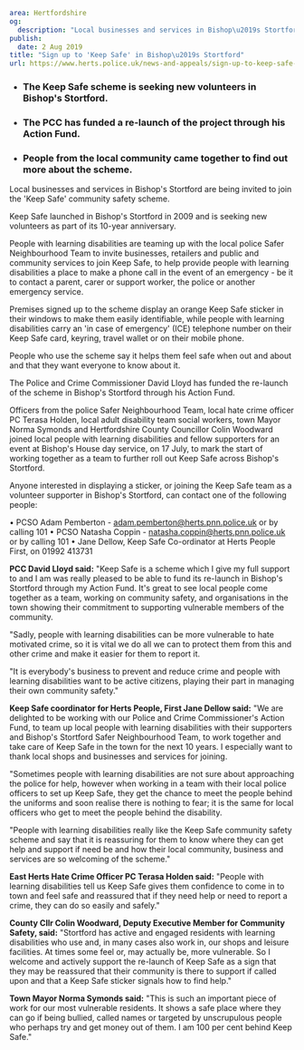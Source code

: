 ```yaml
area: Hertfordshire
og:
  description: "Local businesses and services in Bishop\u2019s Stortford are being invited to join the \u2018Keep Safe\u2019 community safety scheme."
publish:
  date: 2 Aug 2019
title: "Sign up to 'Keep Safe' in Bishop\u2019s Stortford"
url: https://www.herts.police.uk/news-and-appeals/sign-up-to-keep-safe-in-bishops-stortford-0593
```

* ### The Keep Safe scheme is seeking new volunteers in Bishop's Stortford.

 * ### The PCC has funded a re-launch of the project through his Action Fund.

 * ### People from the local community came together to find out more about the scheme.

Local businesses and services in Bishop's Stortford are being invited to join the 'Keep Safe' community safety scheme.

Keep Safe launched in Bishop's Stortford in 2009 and is seeking new volunteers as part of its 10-year anniversary.

People with learning disabilities are teaming up with the local police Safer Neighbourhood Team to invite businesses, retailers and public and community services to join Keep Safe, to help provide people with learning disabilities a place to make a phone call in the event of an emergency - be it to contact a parent, carer or support worker, the police or another emergency service.

Premises signed up to the scheme display an orange Keep Safe sticker in their windows to make them easily identifiable, while people with learning disabilities carry an 'in case of emergency' (ICE) telephone number on their Keep Safe card, keyring, travel wallet or on their mobile phone.

People who use the scheme say it helps them feel safe when out and about and that they want everyone to know about it.

The Police and Crime Commissioner David Lloyd has funded the re-launch of the scheme in Bishop's Stortford through his Action Fund.

Officers from the police Safer Neighbourhood Team, local hate crime officer PC Terasa Holden, local adult disability team social workers, town Mayor Norma Symonds and Hertfordshire County Councillor Colin Woodward joined local people with learning disabilities and fellow supporters for an event at Bishop's House day service, on 17 July, to mark the start of working together as a team to further roll out Keep Safe across Bishop's Stortford.

Anyone interested in displaying a sticker, or joining the Keep Safe team as a volunteer supporter in Bishop's Stortford, can contact one of the following people:

• PCSO Adam Pemberton - adam.pemberton@herts.pnn.police.uk or by calling 101
• PCSO Natasha Coppin - natasha.coppin@herts.pnn.police.uk or by calling 101
• Jane Dellow, Keep Safe Co-ordinator at Herts People First, on 01992 413731

**PCC David Lloyd said:** "Keep Safe is a scheme which I give my full support to and I am was really pleased to be able to fund its re-launch in Bishop's Stortford through my Action Fund. It's great to see local people come together as a team, working on community safety, and organisations in the town showing their commitment to supporting vulnerable members of the community.

"Sadly, people with learning disabilities can be more vulnerable to hate motivated crime, so it is vital we do all we can to protect them from this and other crime and make it easier for them to report it.

"It is everybody's business to prevent and reduce crime and people with learning disabilities want to be active citizens, playing their part in managing their own community safety."

**Keep Safe coordinator for Herts People, First Jane Dellow said:** "We are delighted to be working with our Police and Crime Commissioner's Action Fund, to team up local people with learning disabilities with their supporters and Bishop's Stortford Safer Neighbourhood Team, to work together and take care of Keep Safe in the town for the next 10 years. I especially want to thank local shops and businesses and services for joining.

"Sometimes people with learning disabilities are not sure about approaching the police for help, however when working in a team with their local police officers to set up Keep Safe, they get the chance to meet the people behind the uniforms and soon realise there is nothing to fear; it is the same for local officers who get to meet the people behind the disability.

"People with learning disabilities really like the Keep Safe community safety scheme and say that it is reassuring for them to know where they can get help and support if need be and how their local community, business and services are so welcoming of the scheme."

 **East Herts Hate Crime Officer PC Terasa Holden said:** "People with learning disabilities tell us Keep Safe gives them confidence to come in to town and feel safe and reassured that if they need help or need to report a crime, they can do so easily and safely."

 **County Cllr Colin Woodward, Deputy Executive Member for Community Safety, said:** "Stortford has active and engaged residents with learning disabilities who use and, in many cases also work in, our shops and leisure facilities. At times some feel or, may actually be, more vulnerable. So I welcome and actively support the re-launch of Keep Safe as a sign that they may be reassured that their community is there to support if called upon and that a Keep Safe sticker signals how to find help."

 **Town Mayor Norma Symonds said:** "This is such an important piece of work for our most vulnerable residents. It shows a safe place where they can go if being bullied, called names or targeted by unscrupulous people who perhaps try and get money out of them. I am 100 per cent behind Keep Safe."
